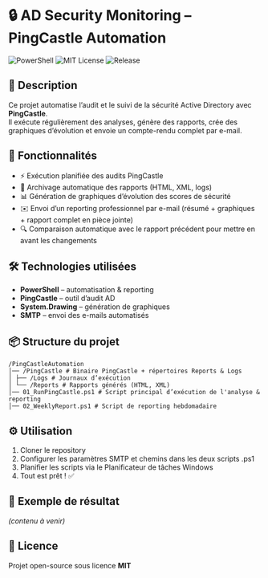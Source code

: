 # 🔒 AD Security Monitoring – PingCastle Automation

![PowerShell](https://img.shields.io/badge/PowerShell-blue?logo=powershell&logoColor=white)
![MIT License](https://img.shields.io/badge/License-MIT-green)
![Release](https://img.shields.io/badge/Release-v1.0.0-blue)

## 📌 Description
Ce projet automatise l’audit et le suivi de la sécurité Active Directory avec **PingCastle**.  
Il exécute régulièrement des analyses, génère des rapports, crée des graphiques d’évolution et envoie un compte-rendu complet par e-mail.

## 🚀 Fonctionnalités
- ⚡ Exécution planifiée des audits PingCastle  
- 📂 Archivage automatique des rapports (HTML, XML, logs)  
- 📊 Génération de graphiques d’évolution des scores de sécurité  
- ✉️ Envoi d’un reporting professionnel par e-mail (résumé + graphiques + rapport complet en pièce jointe)  
- 🔍 Comparaison automatique avec le rapport précédent pour mettre en avant les changements  

## 🛠️ Technologies utilisées
- **PowerShell** – automatisation & reporting  
- **PingCastle** – outil d’audit AD  
- **System.Drawing** – génération de graphiques  
- **SMTP** – envoi des e-mails automatisés  

## 📦 Structure du projet
```
/PingCastleAutomation
│── /PingCastle # Binaire PingCastle + répertoires Reports & Logs
│ ├── /Logs # Journaux d’exécution
│ └── /Reports # Rapports générés (HTML, XML)
│── 01_RunPingCastle.ps1 # Script principal d’exécution de l'analyse & reporting
│── 02_WeeklyReport.ps1 # Script de reporting hebdomadaire
```

## ⚙️ Utilisation
1. Cloner le repository  
2. Configurer les paramètres SMTP et chemins dans les deux scripts .ps1
3. Planifier les scripts via le Planificateur de tâches Windows  
4. Tout est prêt ! ✅

## 📸 Exemple de résultat
*(contenu à venir)*

## 📜 Licence
Projet open-source sous licence **MIT**
